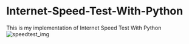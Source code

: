 
# Internet-Speed-Test-With-Python
This is my implementation of Internet Speed Test With Python
![speedtest_img](https://user-images.githubusercontent.com/79444232/150650624-f719cbd8-0234-4484-9ff3-26192b53e2d5.jpg)
